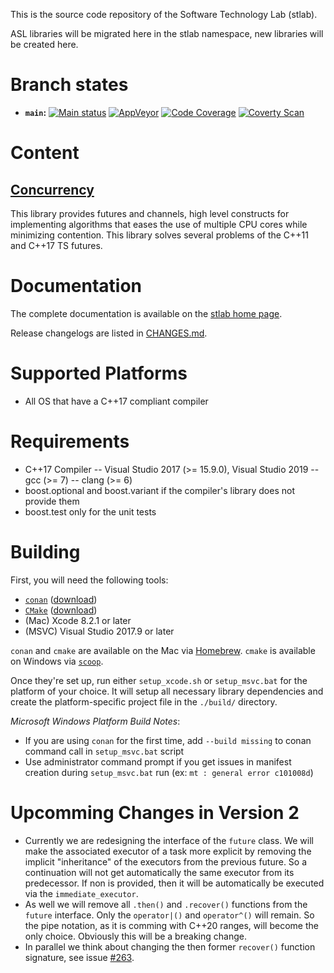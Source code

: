 This is the source code repository of the Software Technology Lab (stlab).

ASL libraries will be migrated here in the stlab namespace, new libraries will be created here.

# Branch states

- **`main`:**
[![Main status](https://travis-ci.org/stlab/libraries.svg?branch=main)](https://travis-ci.org/stlab/libraries)
[![AppVeyor](https://ci.appveyor.com/api/projects/status/aaf2uibkql1625dl/branch/main?svg=true)](https://ci.appveyor.com/project/fosterbrereton/libraries/branch/main)
[![Code Coverage](https://codecov.io/github/stlab/libraries/coverage.svg?branch=main)](https://codecov.io/gh/stlab/libraries/branch/main)
[![Coverty Scan](https://scan.coverity.com/projects/13163/badge.svg)](https://scan.coverity.com/projects/stlab_libraries)

# Content

## [Concurrency](https://www.stlab.cc/libraries/concurrency/)
This library provides futures and channels, high level constructs for implementing algorithms that eases the use of 
multiple CPU cores while minimizing contention. This library solves several problems of the C++11 and C++17 TS futures.  

# Documentation

The complete documentation is available on the [stlab home page](http://stlab.cc).

Release changelogs are listed in [CHANGES.md](CHANGES.md).

# Supported Platforms
- All OS that have a C++17 compliant compiler

# Requirements
- C++17 Compiler
-- Visual Studio 2017 (>= 15.9.0), Visual Studio 2019
-- gcc (>= 7)
-- clang (>= 6)
- boost.optional and boost.variant if the compiler's library does not provide them
- boost.test only for the unit tests

# Building

First, you will need the following tools:

- [`conan`](https://www.conan.io/) ([download](https://www.conan.io/downloads))
- [`CMake`](https://cmake.org/) ([download](https://cmake.org/download/))
- (Mac) Xcode 8.2.1 or later
- (MSVC) Visual Studio 2017.9 or later

`conan` and `cmake` are available on the Mac via [Homebrew](http://brew.sh). `cmake` is available on Windows via [`scoop`](http://scoop.sh/).

Once they're set up, run either `setup_xcode.sh` or `setup_msvc.bat` for the platform of your choice. It will setup all necessary library dependencies and create the platform-specific project file in the `./build/` directory.

*Microsoft Windows Platform Build Notes*:
- If you are using `conan` for the first time, add `--build missing` to conan command call in `setup_msvc.bat` script
- Use administrator command prompt if you get issues in manifest creation during `setup_msvc.bat` run (ex: `mt : general error c101008d`)

# Upcomming Changes in Version 2
* Currently we are redesigning the interface of the `future` class. We will make the associated executor of a task more explicit by removing the implicit "inheritance" of the executors from the previous future. So a continuation will not get automatically the same executor from its predecessor. If non is provided, then it will be automatically be executed via the `immediate_executor`.
* As well we will remove all `.then()` and `.recover()` functions from the `future` interface. Only the `operator|()` and `operator^()` will remain. So the pipe notation, as it is comming with C++20 ranges, will become the only choice. Obviously this will be a breaking change.
* In parallel we think about changing the then former `recover()` function signature, see issue [#263](https://github.com/stlab/libraries/issues/263).
